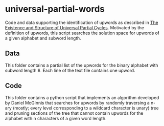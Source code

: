 # universal-partial-words

Code and data supporting the identification of upwords as described in [The Existence and Structure of Universal Partial Cycles](https://arxiv.org/abs/2310.13067). Motivated by the definition of upwords, this script searches the solution space for upwords of a given alphabet and subword length.

## Data

This folder contains a partial list of the upwords for the binary alphabet with subword length 8. Each line of the text file contains one upword.

## Code

This folder contains a python script that implements an algorithm developed by Daniel McGinnis that searches for upwords by randomly traversing a n-ary (mostly; every level corresponding to a wildcard character is unary) tree and pruning sections of the tree that cannot contain upwords for the alphabet with n characters of a given word length.
